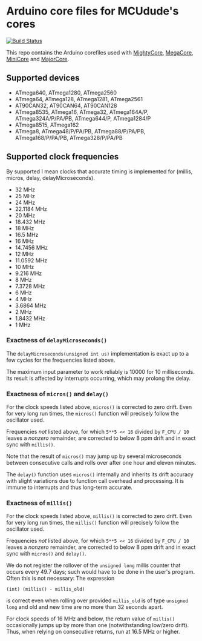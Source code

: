 # Arduino core files for MCUdude's cores
[![Build Status](https://travis-ci.org/MCUdude/MCUdude_corefiles.svg?branch=master)](https://travis-ci.org/MCUdude/MCUdude_corefiles)

This repo contains the Arduino corefiles used with [MightyCore](https://github.com/MCUdude/MightyCore), [MegaCore](https://github.com/MCUdude/MegaCore), [MiniCore](https://github.com/MCUdude/MiniCore) and [MajorCore](https://github.com/MCUdude/MightyCore).


## Supported devices

* ATmega640, ATmega1280, ATmega2560
* ATmega64, ATmega128, ATmega1281, ATmega2561
* AT90CAN32, AT90CAN64, AT90CAN128
* ATmega8535, ATmega16, ATmega32, ATmega164A/P, ATmega324A/P/PA/PB, ATmega644/P, ATmega1284/P
* ATmega8515, ATmega162
* ATmega8, ATmega48/P/PA/PB, ATmega88/P/PA/PB, ATmega168/P/PA/PB, ATmega328/P/PA/PB


## Supported clock frequencies

By supported I mean clocks that accurate timing is implemented for (millis,
micros, delay, delayMicroseconds).

* 32 MHz
* 25 MHz
* 24 MHz
* 22.1184 MHz
* 20 MHz
* 18.432 MHz
* 18 MHz
* 16.5 MHz
* 16 MHz
* 14.7456 MHz
* 12 MHz
* 11.0592 MHz
* 10 MHz
* 9.216 MHz
* 8 MHz
* 7.3728 MHz
* 6 MHz
* 4 MHz
* 3.6864 MHz
* 2 MHz
* 1.8432 MHz
* 1 MHz


### Exactness of `delayMicroseconds()`

The `delayMicroseconds(unsigned int us)` implementation is exact up to a few
cycles for the frequencies listed above.

The maximum input parameter to work reliably is 10000 for 10 milliseconds.
Its result is affected by interrupts occurring, which may prolong the delay.


### Exactness of `micros()` and `delay()`

For the clock speeds listed above, `micros()` is corrected to zero drift.
Even for very long run times, the `micros()` function will precisely follow the
oscillator used.

Frequencies *not* listed above, for which `5**5 << 16` divided by `F_CPU / 10`
leaves a *nonzero* remainder, are corrected to below 8 ppm drift
and in exact sync with `millis()`.

Note that the result of `micros()` may jump up by several microseconds between
consecutive calls and rolls over after one hour and eleven minutes.

The `delay()` function uses `micros()` internally and inherits its drift accuracy
with slight variations due to function call overhead and processing.
It is immune to interrupts and thus long-term accurate.


### Exactness of `millis()`

For the clock speeds listed above, `millis()` is corrected to zero drift.
Even for very long run times, the `millis()` function will precisely follow the
oscillator used.

Frequencies *not* listed above, for which `5**5 << 16` divided by `F_CPU / 10`
leaves a *nonzero* remainder, are corrected to below 8 ppm drift
and in exact sync with `micros()` and `delay()`.

We do not register the rollover of the `unsigned long` millis counter that
occurs every 49.7 days; such would have to be done in the user's program.
Often this is not necessary:  The expression

    (int) (millis() - millis_old)

is correct even when rolling over provided `millis_old` is of type `unsigned long`
and old and new time are no more than 32 seconds apart.

For clock speeds of 16 MHz and below, the return value of `millis()`
occasionally jumps up by more than one (notwithstanding low/zero drift).
Thus, when relying on consecutive returns, run at 16.5 MHz or higher.
